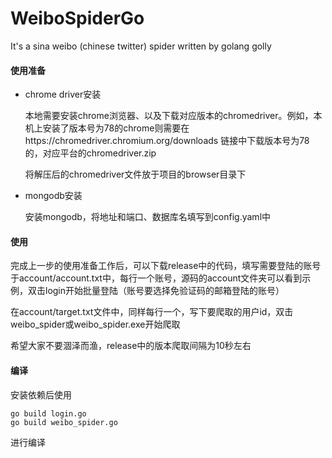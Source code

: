 # WeiboSpiderGo

It's a sina weibo (chinese twitter) spider written by golang golly

#### 使用准备

- chrome driver安装

  本地需要安装chrome浏览器、以及下载对应版本的chromedriver。例如，本机上安装了版本号为78的chrome则需要在https://chromedriver.chromium.org/downloads 链接中下载版本号为78的，对应平台的chromedriver.zip

  将解压后的chromedriver文件放于项目的browser目录下

- mongodb安装

  安装mongodb，将地址和端口、数据库名填写到config.yaml中

#### 使用

完成上一步的使用准备工作后，可以下载release中的代码，填写需要登陆的账号于account/account.txt中，每行一个账号，源码的account文件夹可以看到示例，双击login开始批量登陆（账号要选择免验证码的邮箱登陆的账号）

在account/target.txt文件中，同样每行一个，写下要爬取的用户id，双击weibo_spider或weibo_spider.exe开始爬取

希望大家不要涸泽而渔，release中的版本爬取间隔为10秒左右

#### 编译

安装依赖后使用

```
go build login.go
go build weibo_spider.go
```

进行编译

